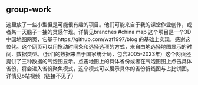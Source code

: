 ## group-work
这里放了一些小型但是可能很有趣的项目。他们可能来自于我的课堂作业创作，或者某一天脑子一抽的灵感乍现。详情见branches
#china map
这个项目是一个3D中国地图网页，它基于https://github.com/wzf1997/blog 的基础上实现，感谢这位佬。这个网页可以用拖动时间条和选择选项的方式，来自由地选择地图显示的时间、数据类型。（我们的数据来自于国家统计局，包含2005-2023年）这个网页还提供了三种数据的气泡图显示。点击地图上的具体省份或者在气泡图图上点击具体省份，将会进入省份聚焦模式，这个模式可以展示具体的省份折线图与占比饼图。详情见b站视频（链接不见了）
